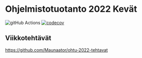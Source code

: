 # Ohjelmistotuotanto 2022 Kevät

![gitHub Actions](https://github.com/Maunaator/ohtu-2022/workflows/CI/badge.svg)
[![codecov](https://codecov.io/gh/Maunaator/ohtu-2022/branch/main/graph/badge.svg?token=CM6DG3QJ9S)](https://codecov.io/gh/Maunaator/ohtu-2022-viikko1)

## Viikkotehtävät
https://github.com/Maunaator/ohtu-2022-tehtavat
